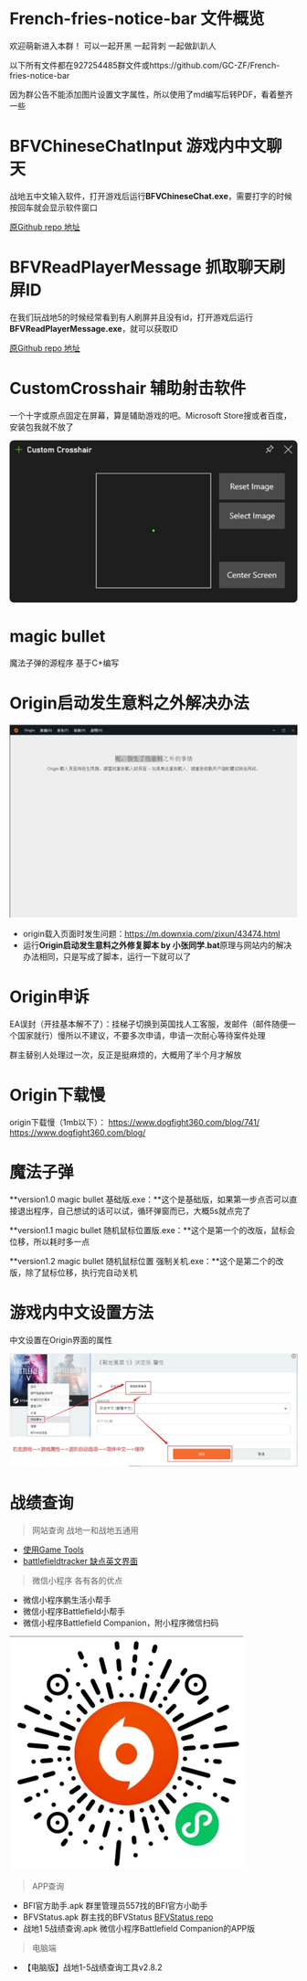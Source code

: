 <h1>French-fries-notice-bar 文件概览
</h1>

欢迎萌新进入本群！ 可以一起开黑 一起背刺 一起做趴趴人

以下所有文件都在927254485群文件或https://github.com/GC-ZF/French-fries-notice-bar

因为群公告不能添加图片设置文字属性，所以使用了md编写后转PDF，看着整齐一些

# BFVChineseChatInput 游戏内中文聊天

战地五中文输入软件，打开游戏后运行**BFVChineseChat.exe**，需要打字的时候按回车就会显示软件窗口

[原Github repo 地址](https://github.com/moshuiD/BFVChineseChatInput)

# BFVReadPlayerMessage 抓取聊天刷屏ID

在我们玩战地5的时候经常看到有人刷屏并且没有id，打开游戏后运行**BFVReadPlayerMessage.exe**，就可以获取ID

[原Github repo 地址](https://github.com/moshuiD/BFVReadPlayerMessage)

# CustomCrosshair 辅助射击软件

一个十字或原点固定在屏幕，算是辅助游戏的吧。Microsoft Store搜或者百度，安装包我就不放了

![](https://github.com/GC-ZF/French-fries-notice-bar/blob/main/img/CustomCrosshair.jpg?raw=true)

# magic bullet

魔法子弹的源程序 基于C+编写

# Origin启动发生意料之外解决办法

![](https://github.com/GC-ZF/French-fries-notice-bar/blob/main/img/origin%E5%8F%91%E7%94%9F%E6%84%8F%E6%96%99%E4%B9%8B%E5%A4%96.jpg?raw=true)

* origin载入页面时发生问题：https://m.downxia.com/zixun/43474.html
* 运行**Origin启动发生意料之外修复脚本 by 小张同学.bat**原理与网站内的解决办法相同，只是写成了脚本，运行一下就可以了

# Origin申诉

EA误封（开挂基本解不了）：挂梯子切换到英国找人工客服，发邮件（邮件随便一个国家就行）慢所以不建议，不要多次申请，申请一次耐心等待案件处理



群主替别人处理过一次，反正是挺麻烦的，大概用了半个月才解放

# Origin下载慢

origin下载慢（1mb以下）：
https://www.dogfight360.com/blog/741/
https://www.dogfight360.com/blog/

# 魔法子弹

**version1.0 magic bullet 基础版.exe：**这个是基础版，如果第一步点否可以直接退出程序，自己想试的话可以试，循环弹窗而已，大概5s就点完了

**version1.1 magic bullet 随机鼠标位置版.exe：**这个是第一个的改版，鼠标会位移，所以耗时多一点

**version1.2 magic bullet 随机鼠标位置 强制关机.exe：**这个是第二个的改版，除了鼠标位移，执行完自动关机

# 游戏内中文设置方法

中文设置在Origin界面的属性

![](https://github.com/GC-ZF/French-fries-notice-bar/blob/main/img/%E6%B8%B8%E6%88%8F%E4%B8%AD%E6%96%87.jpg?raw=true)

# 战绩查询

> 网站查询  战地一和战地五通用

* [使用Game Tools](https://gametools.network/stats)
* [battlefieldtracker 缺点英文界面](https://battlefieldtracker.com/)

> 微信小程序  各有各的优点

* 微信小程序鹏生活小帮手
* 微信小程序Battlefield小帮手
* 微信小程序Battlefield Companion，附小程序微信扫码

<img src="https://github.com/GC-ZF/French-fries-notice-bar/blob/main/img/Battlefield%20Companion.jpg?raw=true" style="zoom:50%;" />

> APP查询  

* BFI官方助手.apk  群里管理员557找的BFI官方小助手
* BFVStatus.apk  群主找的BFVStatus [BFVStatus repo](https://github.com/dzxrly/BFVStatus)
* 战地1 5战绩查询.apk  微信小程序Battlefield Companion的APP版

> 电脑端

* 【电脑版】战地1-5战绩查询工具v2.8.2

